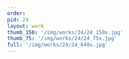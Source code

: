 ```yaml
---
order: 
pid: 24
layout: work
thumb_150: '/img/works/24/24_150x.jpg'
thumb_75: '/img/works/24/24_75x.jpg'
full: '/img/works/24/24_640x.jpg'
---
```

